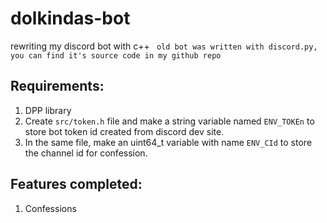 # dolkindas-bot
rewriting my discord bot with c++
``` old bot was written with discord.py, you can find it's source code in my github repo```

## Requirements:
1. DPP library
2. Create `src/token.h` file and make a string variable named `ENV_TOKEn` to store bot token id created from discord dev site.
3. In the same file, make an uint64_t variable with name `ENV_CId` to store the channel id for confession.

## Features completed:
1. Confessions